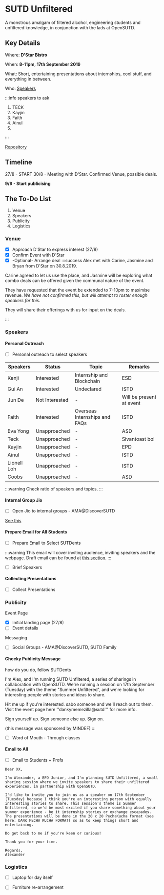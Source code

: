 # SUTD Unfiltered
A monstrous amalgam of filtered alcohol, engineering students and unfiltered knowledge, in conjunction with the lads at OpenSUTD.

## Key Details
Where: **D'Star Bistro**

When: **8-11pm, 17th September 2019**

What: Short, entertaining presentations about internships, cool stuff, and everything in between.

Who: [Speakers](#speakers)


:::info
speakers to ask
1. TECK
2. Kayjin
3. Faith
4. Ainul
5. 
:::

[Repository](https://github.com/WilburthePiggy/sutd-unfiltered)

## Timeline
27/8 - START
30/8 - Meeting with D'Star. Confirmed Venue, possible deals.

**9/9 - Start publicising**

## The To-Do List

1. Venue
2. Speakers
3. Publicity
4. Logistics




### Venue

- [x] Approach D'Star to express interest (27/8)
- [x] Confirm Event with D'Star
- [x] -Optional- Arrange deal
:::success
Alex met with Carine, Jasmine and Bryan from D'Star on 30.8.2019.

Carine agreed to let us use the place, and Jasmine will be exploring what combo deals can be offered given the communal nature of the event.

They have requested that the event be extended to 7-10pm to maximise revenue. _We have not confirmed this, but will attempt to roster enough speakers for this._

They will share their offerings with us for input on the deals.



:::

### Speakers

#### Personal Outreach
- [ ] Personal outreach to select speakers

|Speakers|Status|Topic|Remarks|
|---|---|--|--|
|Kenji|Interested|Internship and Blockchain|ESD|
|Gui An|Interested| Undeclared|ISTD|
|Jun De|Not Interested| - | Will be present at event|
|Faith| Interested| Overseas Internships and FAQs| ISTD|
|Eva Yong| Unapproached | - | ASD |
|Teck | Unapproached | - | Sivantoast boi|
|Kayjin| Unapproached| - | EPD|
|Ainul|Unapproached|-|ISTD|
|Lionell Loh| Unapproached|-|ISTD|
|Coobs| Unapproached|-|ASD|
:::warning
Check ratio of speakers and topics.
:::

#### Internal Group Jio
- [ ] Open Jio to internal groups - AMA@DiscoverSUTD

[See this](#cheeky-publicity-message)

#### Prepare Email for All Students
- [ ] Prepare Email to Select SUTDents

:::warning
This email will cover inviting audience, inviting speakers and the webpage. Draft email can be found at [this section](#email-to-all).
:::






- [ ] Brief Speakers

#### Collecting Presentations
- [ ] Collect Presentations

### Publicity
Event Page
- [x] Initial landing page (27/8)
- [ ] Event details

Messaging
- [ ] Social Groups - AMA@DiscoverSUTD, SUTD Family
#### Cheeky Publicity Message
how do you do, fellow SUTDents

I'm Alex, and I'm running SUTD Unfiltered, a series of sharings in collaboration with OpenSUTD. We're running a session on 17th September (Tuesday) with the theme "Summer Unfiltered", and we're looking for interesting people with stories and ideas to share. 

Hit me up if you're interested. sabo someone and we'll reach out to them. Visit the event page here  ''dankymemezilla@sutd''' for more info.

Sign yourself up. Sign someone else up. Sign on. 

(this message was sponsored by MINDEF)
:::
- [ ] Word of Mouth - Through classes

#### Email to All

- [ ] Email to Students + Profs

```
Dear XX,

I'm Alexander, a EPD Junior, and I'm planning SUTD Unfiltered, a small sharing session where we invite speakers to share their unfiltered experiences, in partnership with OpenSUTD. 

I'd like to invite you to join us as a speaker on 17th September (Tuesday) because I think you're an interesting person with equally interesting stories to share. This session's theme is Summer Unfiltered, so we'd be most excited if you share something about your summer experience - be it internship stories or exchange escapades.  The presentations will be done in the 20 x 20 PechaKucha format (see here: DANK PECHA KUCHA FORMAT) so as to keep things short and entertaining.

Do get back to me if you're keen or curious! 

Thank you for your time.

Regards,
Alexander
```

### Logistics

- [ ] Laptop for day itself
- [ ] Furniture re-arrangement

